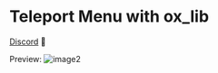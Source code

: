 # Teleport Menu with ox_lib

[Discord](https://discord.gg/KbnWn5NQjn) 📁

Preview: ![image2](https://github.com/SimpleScriptsFiveM/sp-teleport/assets/158465107/066a1010-70ce-4348-bd42-d77c41b1bbdb)
